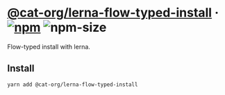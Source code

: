 # [@cat-org/lerna-flow-typed-install][website] · <!-- badges.start -->[![npm][npm-image]][npm-link] ![npm-size][npm-size-image]

[npm-image]: https://img.shields.io/npm/v/@cat-org/lerna-flow-typed-install.svg
[npm-link]: https://www.npmjs.com/package/@cat-org/lerna-flow-typed-install
[npm-size-image]: https://img.shields.io/bundlephobia/minzip/@cat-org/lerna-flow-typed-install.svg

<!-- badges.end -->

[website]: https://cat-org.github.io/core/lerna-flow-typed-install

Flow-typed install with lerna.

## Install

```sh
yarn add @cat-org/lerna-flow-typed-install
```

